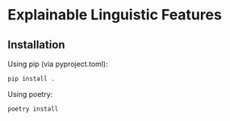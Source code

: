 # Explainable Linguistic Features
## Installation
Using pip (via pyproject.toml):
```sh
pip install .
```

Using poetry:
```sh
poetry install
```

